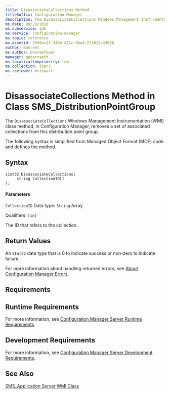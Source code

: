 ```yaml
---
title: DisassociateCollections Method
titleSuffix: Configuration Manager
description: The DisassociateCollections Windows Management Instrumentation class method removes a set of associated collections from this distribution point group.
ms.date: 09/20/2016
ms.subservice: sdk
ms.service: configuration-manager
ms.topic: reference
ms.assetid: 7659ac2f-349e-421c-9be4-273012c4368b
author: Banreet
ms.author: banreetkaur
manager: apoorvseth
ms.localizationpriority: low
ms.collection: tier3
ms.reviewer: mstewart
---
```

# DisassociateCollections Method in Class SMS_DistributionPointGroup
The `DisassociateCollections` Windows Management Instrumentation (WMI) class method, in Configuration Manager, removes a set of associated collections from this distribution point group.

 The following syntax is simplified from Managed Object Format (MOF) code and defines the method.

## Syntax

```
sint32 DisassociateCollections(
     string CollectionID[]
);
```

#### Parameters
 `CollectionID`
 Data type: `String` Array

 Qualifiers: `[in]`

 The ID that refers to the collection.

## Return Values
 An  `SInt32` data type that is 0 to indicate success or non-zero to indicate failure.

 For more information about handling returned errors, see [About Configuration Manager Errors](../../../../../develop/core/understand/about-configuration-manager-errors.md).

## Requirements

## Runtime Requirements
 For more information, see [Configuration Manager Server Runtime Requirements](../../../../../develop/core/reqs/server-runtime-requirements.md).

## Development Requirements
 For more information, see [Configuration Manager Server Development Requirements](../../../../../develop/core/reqs/server-development-requirements.md).

## See Also
 [SMS_Application Server WMI Class](../../../../../develop/reference/apps/sms_application-server-wmi-class.md)

